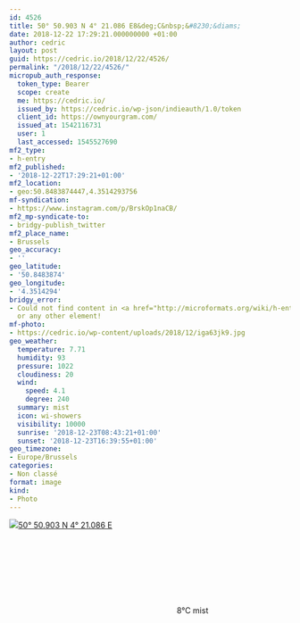 ```yaml
---
id: 4526
title: 50° 50.903 N 4° 21.086 E8&deg;C&nbsp;&#8230;&diams;
date: 2018-12-22 17:29:21.000000000 +01:00
author: cedric
layout: post
guid: https://cedric.io/2018/12/22/4526/
permalink: "/2018/12/22/4526/"
micropub_auth_response:
  token_type: Bearer
  scope: create
  me: https://cedric.io/
  issued_by: https://cedric.io/wp-json/indieauth/1.0/token
  client_id: https://ownyourgram.com/
  issued_at: 1542116731
  user: 1
  last_accessed: 1545527690
mf2_type:
- h-entry
mf2_published:
- '2018-12-22T17:29:21+01:00'
mf2_location:
- geo:50.8483874447,4.3514293756
mf-syndication:
- https://www.instagram.com/p/BrskOp1naCB/
mf2_mp-syndicate-to:
- bridgy-publish_twitter
mf2_place_name:
- Brussels
geo_accuracy:
- ''
geo_latitude:
- '50.8483874'
geo_longitude:
- '4.3514294'
bridgy_error:
- Could not find content in <a href="http://microformats.org/wiki/h-entry">h-entry</a>
  or any other element!
mf-photo:
- https://cedric.io/wp-content/uploads/2018/12/iga63jk9.jpg
geo_weather:
  temperature: 7.71
  humidity: 93
  pressure: 1022
  cloudiness: 20
  wind:
    speed: 4.1
    degree: 240
  summary: mist
  icon: wi-showers
  visibility: 10000
  sunrise: '2018-12-23T08:43:21+01:00'
  sunset: '2018-12-23T16:39:55+01:00'
geo_timezone:
- Europe/Brussels
categories:
- Non classé
format: image
kind:
- Photo
---
```

<p class="sloc-display">
  <img class="icon-location" aria-label="Location: " aria-hidden="true" src="https://cedric.io/wp-content/plugins/simple-location/location.svg" /><span class="p-location"><data class="p-latitude" value="50.848387"></data><data class="p-longitude" value="4.351429"></data><a href="https://www.openstreetmap.org/?mlat=50.8483874&mlon=4.3514294#map=13/50.8483874/4.3514294">50° 50.903 N 4° 21.086 E</a></span><br /><span aria-label="mist" title="mist" ><svg class="svg-icon svg-wi-showers" aria-hidden="true"><use xlink:href="https://cedric.io/wp-content/plugins/simple-location/weather-icons.svg#wi-showers"></use></svg></span><span class="p-temperature">8&deg;C</span>&nbsp;mist
</p>